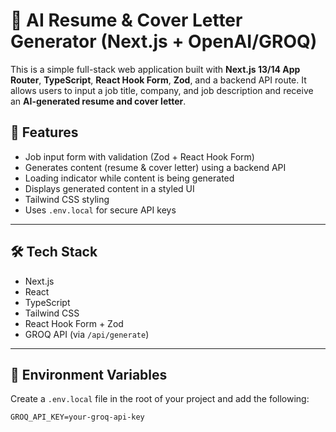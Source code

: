 # 🧠 AI Resume & Cover Letter Generator (Next.js + OpenAI/GROQ)

This is a simple full-stack web application built with **Next.js 13/14 App Router**, **TypeScript**, **React Hook Form**, **Zod**, and a backend API route. It allows users to input a job title, company, and job description and receive an **AI-generated resume and cover letter**.

## 🚀 Features

- Job input form with validation (Zod + React Hook Form)
- Generates content (resume & cover letter) using a backend API
- Loading indicator while content is being generated
- Displays generated content in a styled UI
- Tailwind CSS styling
- Uses `.env.local` for secure API keys

---

## 🛠️ Tech Stack

- Next.js
- React
- TypeScript
- Tailwind CSS
- React Hook Form + Zod
- GROQ API (via `/api/generate`)

---

## 📄 Environment Variables

Create a `.env.local` file in the root of your project and add the following:

```env
GROQ_API_KEY=your-groq-api-key
